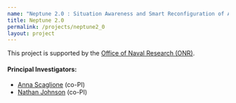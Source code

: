 ```yaml
---
name: "Neptune 2.0 : Situation Awareness and Smart Reconfiguration of Ad-hoc Military Electric Grids Using a Digital-twin"
title: Neptune 2.0
permalink: /projects/neptune2_0
layout: project
---
```


This project is supported by the [Office of Naval Research (ONR)](https://www.onr.navy.mil/).

#### Principal Investigators:
- [Anna Scaglione](/research/people/anna_scaglione) (co-PI)
- [Nathan Johnson](https://leaps.asu.edu/) (co-PI)